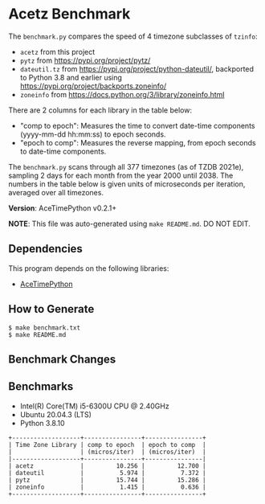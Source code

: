 # Acetz Benchmark

The `benchmark.py` compares the speed of 4 timezone subclasses of `tzinfo`:

* `acetz` from this project
* `pytz` from https://pypi.org/project/pytz/
* `dateutil.tz` from https://pypi.org/project/python-dateutil/,
  backported to Python 3.8 and earlier using
  https://pypi.org/project/backports.zoneinfo/
* `zoneinfo` from https://docs.python.org/3/library/zoneinfo.html

There are 2 columns for each library in the table below:

* "comp to epoch": Measures the time to convert date-time components (yyyy-mm-dd
  hh:mm:ss) to epoch seconds.
* "epoch to comp": Measures the reverse mapping, from epoch seconds to date-time
  components.

The `benchmark.py` scans through all 377 timezones (as of TZDB 2021e), sampling
2 days for each month from the year 2000 until 2038. The numbers in the table
below is given units of microseconds per iteration, averaged over all timezones.

**Version**: AceTimePython v0.2.1+

**NOTE**: This file was auto-generated using `make README.md`. DO NOT EDIT.

## Dependencies

This program depends on the following libraries:

* [AceTimePython](https://github.com/bxparks/AceTimePython)

## How to Generate

```
$ make benchmark.txt
$ make README.md
```

## Benchmark Changes

## Benchmarks

* Intel(R) Core(TM) i5-6300U CPU @ 2.40GHz
* Ubuntu 20.04.3 (LTS)
* Python 3.8.10

```
+-------------------+----------------+----------------+
| Time Zone Library | comp to epoch  | epoch to comp  |
|                   | (micros/iter)  | (micros/iter)  |
|-------------------+----------------+----------------|
| acetz             |         10.256 |         12.700 |
| dateutil          |          5.974 |          7.372 |
| pytz              |         15.744 |         15.286 |
| zoneinfo          |          1.415 |          0.636 |
+-------------------+----------------+----------------+

```

